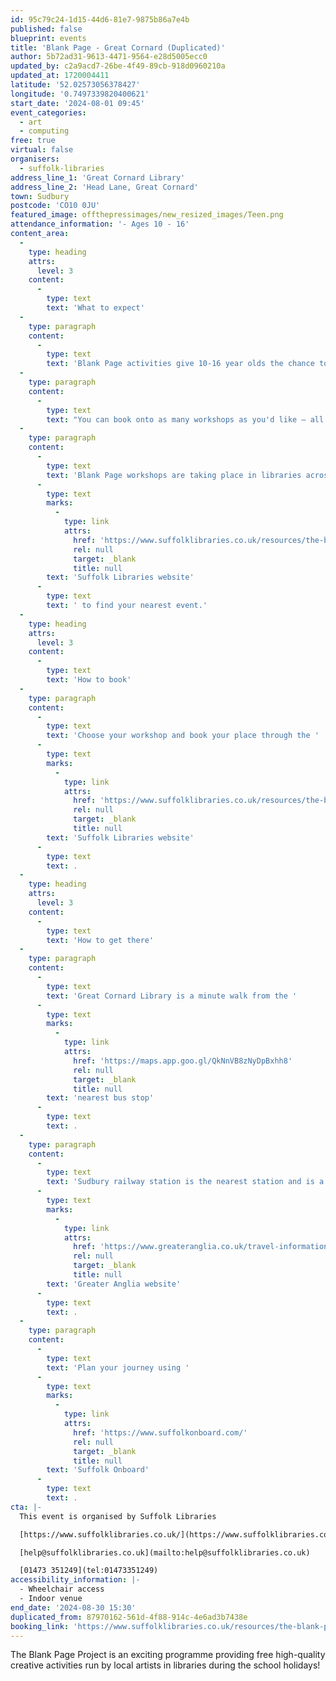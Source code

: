 ```yaml
---
id: 95c79c24-1d15-44d6-81e7-9875b86a7e4b
published: false
blueprint: events
title: 'Blank Page - Great Cornard (Duplicated)'
author: 5b72ad31-9613-4471-9564-e28d5005ecc0
updated_by: c2a9acd7-26be-4f49-89cb-918d0960210a
updated_at: 1720004411
latitude: '52.02573056378427'
longitude: '0.7497339820400621'
start_date: '2024-08-01 09:45'
event_categories:
  - art
  - computing
free: true
virtual: false
organisers:
  - suffolk-libraries
address_line_1: 'Great Cornard Library'
address_line_2: 'Head Lane, Great Cornard'
town: Sudbury
postcode: 'CO10 0JU'
featured_image: offthepressimages/new_resized_images/Teen.png
attendance_information: '- Ages 10 - 16'
content_area:
  -
    type: heading
    attrs:
      level: 3
    content:
      -
        type: text
        text: 'What to expect'
  -
    type: paragraph
    content:
      -
        type: text
        text: 'Blank Page activities give 10-16 year olds the chance to express their creativity through a range of mediums. Each activity day will run from 9.45AM to 3.30PM and will include a free lunch. '
  -
    type: paragraph
    content:
      -
        type: text
        text: "You can book onto as many workshops as you'd like – all workshops are designed to offer something different."
  -
    type: paragraph
    content:
      -
        type: text
        text: 'Blank Page workshops are taking place in libraries across Suffolk. Visit the '
      -
        type: text
        marks:
          -
            type: link
            attrs:
              href: 'https://www.suffolklibraries.co.uk/resources/the-blank-page-project'
              rel: null
              target: _blank
              title: null
        text: 'Suffolk Libraries website'
      -
        type: text
        text: ' to find your nearest event.'
  -
    type: heading
    attrs:
      level: 3
    content:
      -
        type: text
        text: 'How to book'
  -
    type: paragraph
    content:
      -
        type: text
        text: 'Choose your workshop and book your place through the '
      -
        type: text
        marks:
          -
            type: link
            attrs:
              href: 'https://www.suffolklibraries.co.uk/resources/the-blank-page-project'
              rel: null
              target: _blank
              title: null
        text: 'Suffolk Libraries website'
      -
        type: text
        text: .
  -
    type: heading
    attrs:
      level: 3
    content:
      -
        type: text
        text: 'How to get there'
  -
    type: paragraph
    content:
      -
        type: text
        text: 'Great Cornard Library is a minute walk from the '
      -
        type: text
        marks:
          -
            type: link
            attrs:
              href: 'https://maps.app.goo.gl/QkNnVB8zNyDpBxhh8'
              rel: null
              target: _blank
              title: null
        text: 'nearest bus stop'
      -
        type: text
        text: .
  -
    type: paragraph
    content:
      -
        type: text
        text: 'Sudbury railway station is the nearest station and is a half hour minute walk away and you can find times on the '
      -
        type: text
        marks:
          -
            type: link
            attrs:
              href: 'https://www.greateranglia.co.uk/travel-information/station-information/suy'
              rel: null
              target: _blank
              title: null
        text: 'Greater Anglia website'
      -
        type: text
        text: .
  -
    type: paragraph
    content:
      -
        type: text
        text: 'Plan your journey using '
      -
        type: text
        marks:
          -
            type: link
            attrs:
              href: 'https://www.suffolkonboard.com/'
              rel: null
              target: _blank
              title: null
        text: 'Suffolk Onboard'
      -
        type: text
        text: .
cta: |-
  This event is organised by Suffolk Libraries

  [https://www.suffolklibraries.co.uk/](https://www.suffolklibraries.co.uk/) 

  [help@suffolklibraries.co.uk](mailto:help@suffolklibraries.co.uk)

  [01473 351249](tel:01473351249)
accessibility_information: |-
  - Wheelchair access
  - Indoor venue
end_date: '2024-08-30 15:30'
duplicated_from: 87970162-561d-4f88-914c-4e6ad3b7438e
booking_link: 'https://www.suffolklibraries.co.uk/resources/the-blank-page-project'
---
```

The Blank Page Project is an exciting programme providing free high-quality creative activities run by local artists in libraries during the school holidays!